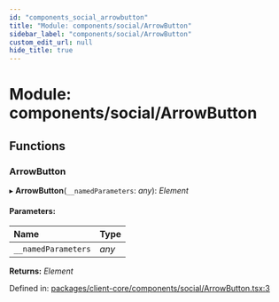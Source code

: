 ```yaml
---
id: "components_social_arrowbutton"
title: "Module: components/social/ArrowButton"
sidebar_label: "components/social/ArrowButton"
custom_edit_url: null
hide_title: true
---
```


# Module: components/social/ArrowButton

## Functions

### ArrowButton

▸ **ArrowButton**(`__namedParameters`: *any*): *Element*

#### Parameters:

Name | Type |
:------ | :------ |
`__namedParameters` | *any* |

**Returns:** *Element*

Defined in: [packages/client-core/components/social/ArrowButton.tsx:3](https://github.com/xr3ngine/xr3ngine/blob/66a84a950/packages/client-core/components/social/ArrowButton.tsx#L3)
